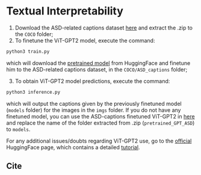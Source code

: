 # Textual Interpretability

1. Download the ASD-related captions dataset [here](https://drive.google.com/file/d/1quJtGrFX4mS2DngIQt5dR14uDUZ0gG7M/view?usp=share_link) and extract the .zip to the `COCO` folder;
2. To finetune the ViT-GPT2 model, execute the command:
```bash
python3 train.py 
```
which will download the [pretrained model](https://huggingface.co/nlpconnect/vit-gpt2-image-captioning) from HuggingFace and finetune him to the ASD-related captions dataset, in the `COCO/ASD_captions` folder;

3. To obtain ViT-GPT2 model predictions, execute the command:
```bash
python3 inference.py 
```
which will output the captions given by the previously finetuned model (`models` folder) for the images in the `imgs` folder. If you do not have any finetuned model, you can use the ASD-captions finetuned ViT-GPT2 in [here](https://drive.google.com/file/d/1Et86ERovrodPXY7U-zpwT491uQcslJiD/view?usp=share_link) and replace the name of the folder extracted from .zip (`pretrained_GPT_ASD`) to `models`.

For any additional issues/doubts regarding ViT-GPT2 use, go to the [official](https://huggingface.co/nlpconnect/vit-gpt2-image-captioning) HuggingFace page, which contains a detailed [tutorial](https://ankur3107.github.io/blogs/the-illustrated-image-captioning-using-transformers/).



## Cite

```bibtex

```
